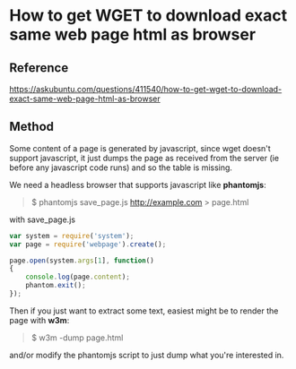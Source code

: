 # How to get WGET to download exact same web page html as browser

## Reference
https://askubuntu.com/questions/411540/how-to-get-wget-to-download-exact-same-web-page-html-as-browser

## Method
Some content of a page is generated by javascript, since wget doesn't support javascript, it just dumps the page as received from the server (ie before any javascript code runs) and so the table is missing.

We need a headless browser that supports javascript like **phantomjs**:

>  $ phantomjs save_page.js http://example.com > page.html

with save_page.js

```javascript
var system = require('system');
var page = require('webpage').create();

page.open(system.args[1], function()
{
    console.log(page.content);
    phantom.exit();
});
```

Then if you just want to extract some text, easiest might be to render the page with **w3m**:

>  $ w3m -dump page.html

and/or modify the phantomjs script to just dump what you're interested in.
